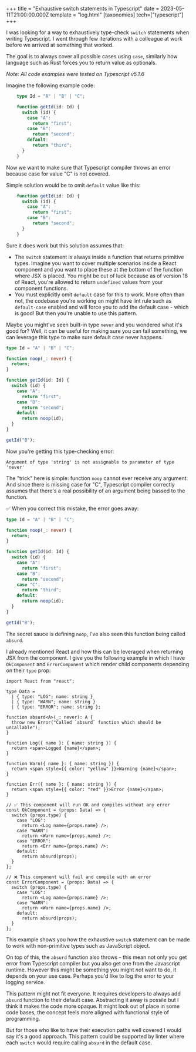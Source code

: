 +++
title = "Exhaustive switch statements in Typescript"
date = 2023-05-11T21:00:00.000Z
template = "log.html"
[taxonomies]
tech=["typescript"]
+++

I was looking for a way to exhaustively type-check `switch` statements when writing Typescript. I went through few iterations with a colleague at work before we arrived at something that worked.

The goal is to always cover all possible cases using `case`, similarly how language such as Rust forces you to return value as optionals.

_Note: All code examples were tested on Typescript v5.1.6_

Imagine the following example code:

```typescript
    type Id = "A" | "B" | "C";

    function getId(id: Id) {
      switch (id) {
        case "A":
          return "first";
        case "B":
          return "second";
        default:
          return "third";
      }
    }
```

Now we want to make sure that Typescript compiler throws an error because case for value "C" is not covered.

Simple solution would be to omit `default` value like this:

```typescript
    function getId(id: Id) {
      switch (id) {
        case "A":
          return "first";
        case "B":
          return "second";
      }
    }
```

Sure it does work but this solution assumes that:

- The `switch` statement is always inside a function that returns primitive types. Imagine you want to cover multiple scenarios inside a React component and you want to place these at the bottom of the function where JSX is placed. You might be out of luck because as of version 18 of React, you're allowed to return `undefined` values from your component functions.
- You must explicitly omit `default` case for this to work. More often than not, the codebase you're working on might have lint rule such as `default-case` enabled and will force you to add the default case - which is good! But then you're unable to use this pattern.

Maybe you might've seen built-in type `never` and you wondered what it's good for? Well, it can be useful for making sure you can fail something, we can leverage this type to make sure default case never happens.

```typescript
type Id = "A" | "B" | "C";

function noop(_: never) {
  return;
}

function getId(id: Id) {
  switch (id) {
    case "A":
      return "first";
    case "B":
      return "second";
    default:
      return noop(id);
  }
}

getId("B");
```

Now you're getting this type-checking error:

```shell
Argument of type 'string' is not assignable to parameter of type 'never'
```

The "trick" here is simple: function `noop` cannot ever receive any argument. And since there is missing case for "C", Typescript compiler correctly assumes that there's a real possibility of an argument being bassed to the function. 

✅ When you correct this mistake, the error goes away:

```typescript
type Id = "A" | "B" | "C";

function noop(_: never) {
  return;
}

function getId(id: Id) {
  switch (id) {
    case "A":
      return "first";
    case "B":
      return "second";
    case "C":
      return "third";
    default:
      return noop(id);
  }
}

getId("B");
```

The secret sauce is defining `noop`, I've also seen this function being called `absurd`.

I already mentioned React and how this can be leveraged when returning JSX from the component. I give you the following example in which I have `OkComponent` and `ErrorComponent` which render child components depending on their `type` prop:

```tsx
import React from "react";

type Data =
  | { type: "LOG"; name: string }
  | { type: "WARN"; name: string }
  | { type: "ERROR"; name: string };

function absurd<A>(_: never): A {
  throw new Error("Called `absurd` function which should be uncallable");
}

function Log({ name }: { name: string }) {
  return <span>Logged {name}</span>;
}

function Warn({ name }: { name: string }) {
  return <span style={{ color: "yellow" }}>Warning {name}</span>;
}

function Err({ name }: { name: string }) {
  return <span style={{ color: "red" }}>Error {name}</span>;
}

// ✅ This component will run OK and compiles without any error
const OkComponent = (props: Data) => {
  switch (props.type) {
    case "LOG":
      return <Log name={props.name} />;
    case "WARN":
      return <Warn name={props.name} />;
    case "ERROR":
      return <Err name={props.name} />;
    default:
      return absurd(props);
  }
};

// ❌ This component will fail and compile with an error
const ErrorComponent = (props: Data) => {
  switch (props.type) {
    case "LOG":
      return <Log name={props.name} />;
    case "WARN":
      return <Warn name={props.name} />;
    default:
      return absurd(props);
  }
};
```

This example shows you how the exhaustive `switch` statement can be made to work with non-primitive types such as JavaScript object.

On top of this, the `absurd` function also throws - this mean not only you get error from Typescript compiler but you also get one from the Javascript runtime. However this might be something you might _not_ want to do, it depends on your use case. Perhaps you'd like to log the error to your logging service.

This pattern might not fit everyone. It requires developers to always add `absurd` function to their default case. Abstracting it away is possile but I think it makes the code more opaque. It might look out of place in some code bases, the concept feels more aligned with functional style of programming.

But for those who like to have their execution paths well covered I would say it's a good approach. This pattern could be supported by linter where each `switch` would require calling `absurd` in the default case.
